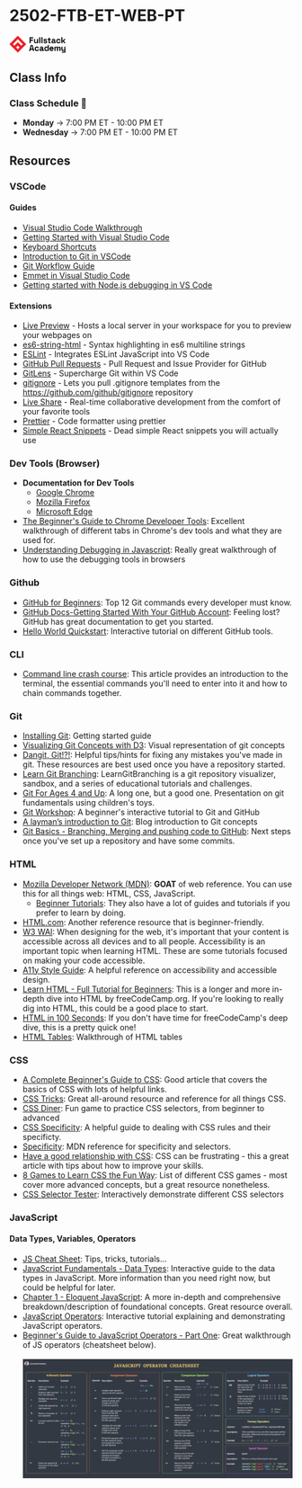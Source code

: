 # 2502-FTB-ET-WEB-PT

<img src="images/fullstack-academy-logo-full-color-rgb.svg" alt="FSA Logo" width="100"/>

## Class Info

### Class Schedule :calendar:

- **Monday** &rarr; 7:00 PM ET - 10:00 PM ET
- **Wednesday** &rarr; 7:00 PM ET - 10:00 PM ET

## Resources

### VSCode

#### Guides

- [Visual Studio Code Walkthrough](https://adamtheautomator.com/visual-studio-code-tutorial/)
- [Getting Started with Visual Studio Code](https://code.visualstudio.com/docs/introvideos/basics)
- [Keyboard Shortcuts](https://code.visualstudio.com/docs/getstarted/keybindings#_keyboard-shortcuts-reference)
- [Introduction to Git in VSCode](https://code.visualstudio.com/docs/sourcecontrol/intro-to-git)
- [Git Workflow Guide](https://docs.google.com/document/d/1DYeauIQ90KMdWK8n3UeOyQzUa14dQE5kuf71AOMZFWo/edit?usp=sharing)
- [Emmet in Visual Studio Code](https://code.visualstudio.com/docs/editor/emmet)
- [Getting started with Node.js debugging in VS Code](https://www.youtube.com/watch?v=2oFKNL7vYV8)

#### Extensions

- [Live Preview](https://marketplace.visualstudio.com/items?itemName=ms-vscode.live-server) - Hosts a local server in your workspace for you to preview your webpages on
- [es6-string-html](https://marketplace.visualstudio.com/items?itemName=Tobermory.es6-string-html) - Syntax highlighting in es6 multiline strings
- [ESLint](https://marketplace.visualstudio.com/items?itemName=dbaeumer.vscode-eslint) - Integrates ESLint JavaScript into VS Code
- [GitHub Pull Requests](https://marketplace.visualstudio.com/items?itemName=GitHub.vscode-pull-request-github) - Pull Request and Issue Provider for GitHub
- [GitLens](https://marketplace.visualstudio.com/items?itemName=eamodio.gitlens) - Supercharge Git within VS Code
- [gitignore](https://marketplace.visualstudio.com/items?itemName=codezombiech.gitignore) - Lets you pull .gitignore templates from the <https://github.com/github/gitignore> repository
- [Live Share](https://marketplace.visualstudio.com/items?itemName=MS-vsliveshare.vsliveshare) - Real-time collaborative development from the comfort of your favorite tools
- [Prettier](https://marketplace.visualstudio.com/items?itemName=esbenp.prettier-vscode) - Code formatter using prettier
- [Simple React Snippets](https://marketplace.visualstudio.com/items?itemName=burkeholland.simple-react-snippets) - Dead simple React snippets you will actually use

### Dev Tools (Browser)

- **Documentation for Dev Tools**
  - [Google Chrome](https://developer.chrome.com/docs/devtools)
  - [Mozilla Firefox](https://firefox-source-docs.mozilla.org/devtools-user/)
  - [Microsoft Edge](https://learn.microsoft.com/en-us/microsoft-edge/devtools-guide-chromium/overview)
- [The Beginner's Guide to Chrome Developer Tools](https://nira.com/chrome-developer-tools/): Excellent walkthrough of different tabs in Chrome's dev tools and what they are used for.
- [Understanding Debugging in Javascript](https://webreference.com/javascript/basics/debugging/): Really great walkthrough of how to use the debugging tools in browsers
<!-- - [React Developer Tools](https://chromewebstore.google.com/detail/react-developer-tools/fmkadmapgofadopljbjfkapdkoienihi?hl=en): An essential tool for debugging React applications -->

### Github

- [GitHub for Beginners](https://github.blog/developer-skills/github/top-12-git-commands-every-developer-must-know/): Top 12 Git commands every developer must know.
- [GitHub Docs-Getting Started With Your GitHub Account](https://docs.github.com/en/get-started/onboarding/getting-started-with-your-github-account): Feeling lost? GitHub has great documentation to get you started.
- [Hello World Quickstart](https://docs.github.com/en/get-started/quickstart/hello-world): Interactive tutorial on different GitHub tools.

### CLI

- [Command line crash course](https://developer.mozilla.org/en-US/docs/Learn_web_development/Getting_started/Environment_setup/Command_line): This article provides an introduction to the terminal, the essential commands you'll need to enter into it and how to chain commands together.

### Git

- [Installing Git](https://git-scm.com/book/en/v2/Getting-Started-Installing-Git): Getting started guide
- [Visualizing Git Concepts with D3](https://onlywei.github.io/explain-git-with-d3/): Visual representation of git concepts
- [Dangit, Git!?!](https://dangitgit.com/en): Helpful tips/hints for fixing any mistakes you've made in git. These resources are best used once you have a repository started.
- [Learn Git Branching](https://learngitbranching.js.org/): LearnGitBranching is a git repository visualizer, sandbox, and a series of educational tutorials and challenges.
- [Git For Ages 4 and Up](https://www.youtube.com/watch?v=1ffBJ4sVUb4&t=125s): A long one, but a good one. Presentation on git fundamentals using children's toys.
- [Git Workshop](https://github.com/kuahyeow/git-workshop): A beginner's interactive tutorial to Git and GitHub
- [A layman’s introduction to Git](https://webtuu.com/blog/04/a-laymans-introduction-to-git): Blog introduction to Git concepts
- [Git Basics - Branching, Merging and pushing code to GitHub](https://webtuu.com/blog/04/git-basics-branching-merging-push-to-github): Next steps once you've set up a repository and have some commits.

### HTML

- [Mozilla Developer Network (MDN)](https://developer.mozilla.org/en-US/docs/Web/HTML): **GOAT** of web reference. You can use this for all things web: HTML, CSS, JavaScript.
  - [Beginner Tutorials](https://developer.mozilla.org/en-US/docs/Web/HTML#beginners_tutorials): They also have a lot of guides and tutorials if you prefer to learn by doing.
- [HTML.com](https://html.com/): Another reference resource that is beginner-friendly.
- [W3 WAI](https://www.w3.org/WAI/tutorials/): When designing for the web, it's important that your content is accessible across all devices and to all people. Accessibility is an important topic when learning HTML. These are some tutorials focused on making your code accessible.
- [A11y Style Guide](https://a11y-style-guide.com/style-guide/section-resources.html): A helpful reference on accessibility and accessible design.
- [Learn HTML - Full Tutorial for Beginners](https://www.youtube.com/watch?v=kUMe1FH4CHE): This is a longer and more in-depth dive into HTML by freeCodeCamp.org. If you're looking to really dig into HTML, this could be a good place to start.
- [HTML in 100 Seconds](https://www.youtube.com/watch?v=ok-plXXHlWw): If you don't have time for freeCodeCamp's deep dive, this is a pretty quick one!
- [HTML Tables](https://www.codecademy.com/resources/docs/html/tables): Walkthrough of HTML tables

<!-- #### Forms
- [Intro to HTML Forms](https://www.w3schools.com/html/html_forms.asp): An HTML form is used to collect user input
- [Web forms — Working with user data](https://developer.mozilla.org/en-US/docs/Learn/Forms): Start here when dealing with forms. This includes tutorials, guides to form controls and advanced styling for forms specifically.
- [Form Validation](https://www.theodinproject.com/lessons/node-path-intermediate-html-and-css-form-validation): An in-depth walkthrough of native validation of HTML inputs with examples. -->

### CSS

- [A Complete Beginner's Guide to CSS](https://welearncode.com/beginners-guide-css/): Good article that covers the basics of CSS with lots of helpful links.
- [CSS Tricks](https://css-tricks.com/): Great all-around resource and reference for all things CSS.
- [CSS Diner](https://flukeout.github.io/): Fun game to practice CSS selectors, from beginner to advanced
- [CSS Specificity](https://dev.to/emmabostian/css-specificity-1kca): A helpful guide to dealing with CSS rules and their specificty.
- [Specificity](https://developer.mozilla.org/en-US/docs/Web/CSS/Specificity#tips_for_handling_specificity_headaches): MDN reference for specificity and selectors.
- [Have a good relationship with CSS](https://dev.to/sarah_chima/having-a-good-relationship-with-css-f1e): CSS can be frustrating - this a great article with tips about how to improve your skills.
- [8 Games to Learn CSS the Fun Way](https://dev.to/devmount/8-games-to-learn-css-the-fun-way-4e0f): List of different CSS games - most cover more advanced concepts, but a great resource nonetheless.
- [CSS Selector Tester](https://www.w3schools.com/cssref/trysel.php): Interactively demonstrate different CSS selectors

<!-- #### Flexbox

- [Flexbox Froggy](https://flexboxfroggy.com/): Flexbox CAN be fun!
- [Complete Guide to Flexbox](https://css-tricks.com/snippets/css/a-guide-to-flexbox/): BOOKMARK THIS. An excellent resource specifically for flexbox.

#### Grid

- [Grid Garden](https://cssgridgarden.com/): A game about CSS Grid!!
- [A Complete Guide to CSS Grid](https://css-tricks.com/snippets/css/complete-guide-grid/): BOOKMARK THIS. An excellent resource specifically for grid. -->

### JavaScript

#### Data Types, Variables, Operators

- [JS Cheat Sheet](https://htmlcheatsheet.com/js/): Tips, tricks, tutorials…
- [JavaScript Fundamentals - Data Types](https://javascript.info/types): Interactive guide to the data types in JavaScript. More information than you need right now, but could be helpful for later.
- [Chapter 1 - Eloquent JavaScript](https://eloquentjavascript.net/01_values.html): A more in-depth and comprehensive breakdown/description of foundational concepts. Great resource overall.
- [JavaScript Operators](https://www.freecodecamp.org/news/javascript-operators/): Interactive tutorial explaining and demonstrating JavaScript operators.
- [Beginner's Guide to JavaScript Operators - Part One](https://dasha.ai/en-us/blog/beginners-guide-js-operators-part-1): Great walkthrough of JS operators (cheatsheet below).<br />  
  ![Operator Cheatsheet](/images/operator-cheatsheet.png)

<!-- #### Conditionals

- [Making decisions in your code — conditionals](https://developer.mozilla.org/en-US/docs/Learn/JavaScript/Building_blocks/conditionals) - Thorough resource on using conditionals in JS.
- [Mastering Conditional Statements in JavaScript](https://medium.com/@rabailzaheer/mastering-conditional-statements-in-javascript-e01df15e09f) - Blog post with examples and additional resources.
- [Learn JavaScript Conditionals](https://www.codecademy.com/learn/game-dev-learn-javascript-basics/modules/game-dev-learn-javascript-conditionals/cheatsheet): Concise cheatsheet -->

<!-- #### Functions

- [What are functions in Javascript? A Beginner's Guide](https://www.freecodecamp.org/news/what-are-functions-in-javascript-a-beginners-guide/): Article demonstrating function declaration syntax with examples.
- [JavaScripts Functions: Explain Like I'm Five](https://dev.to/sumusiriwardana/javascript-functions-explain-like-i-m-five-5009): Blog post walking through functions, with GIFs!
- [JavaScript Function - What's your Function?](https://www.youtube.com/watch?v=gigtS_5KOqo): Video walking through functions with examples, demos and clips of shows from the 90s. -->

<!-- #### Arrays

- [The JavaScript Array Handbook – JS Array Methods Explained with Examples](https://www.freecodecamp.org/news/the-javascript-array-handbook/): Really great article walking through array properties, methods, etc. with examples and how-to guide.
- [8 Must Know JavaScript Array Methods](https://www.youtube.com/watch?v=R8rmfD9Y5-c): Straight-forward video walkthrough demo-ing frequently used methods.
- [Explain like I'm 5 - callback functions](https://www.reddit.com/r/learnjavascript/comments/o503on/explain_to_me_like_im_a_5_year_old_callback/): Reddit thread about callback functions

##### Visual Representation of Array Methods

![Array Methods, Visualized](https://scandiweb.com/blog/wp-content/uploads/2021/09/array-prototype-cheat-sheet-.jpeg) -->

<!-- #### Loops

- [Loops: while and for](https://javascript.info/while-for): Additional practice and examples of different JS loops.
- [Javascript Loops](https://www.youtube.com/watch?v=s9wW2PpJsmQ): Quick video explainer on loops -->

<!-- #### Objects

- [Object references and copying](https://javascript.info/object-copy): Explanation of objects and assign by reference.
- [Javascript Objects, Explained](https://www.youtube.com/watch?v=rLPwCAqyCAE): Detailed video walking through objects, methods and properties. -->

<!-- #### Classes

- [Class basic syntax](https://javascript.info/class): Course chapter walking through class syntax.
- [Using classes](https://developer.mozilla.org/en-US/docs/Web/JavaScript/Guide/Using_classes): Practical guide as to when/why you would use classes. -->

<!-- #### DOM (Document Object Model)

- [Introduction to the DOM](https://developer.mozilla.org/en-US/docs/Web/API/Document_Object_Model/Introduction): MDN article that provides a great foundation for understanding the DOM.
- [The DOM Explained for Beginners](https://www.freecodecamp.org/news/dom-explained-everything-you-need-to-know-about-the-document-object-model/): Great walkthrough of DOM methods and what they do. -->

<!-- ##### Event Listeners

- [Introduction to Events](https://javascript.info/events): Really great tutorial with diagrams and exercises for practice. -->

<!-- #### Routing

- [Single Page Routing Using Hash or URL](https://thedevdrawer.medium.com/single-page-application-routing-using-hash-or-url-d6d1e2adcde): Article and video tutorial with detailed code explaining the differences.
- [How to use window.hashchange event to implement routing in Vanilla Javascript](https://prahladyeri.github.io/blog/2020/08/how-to-use-windowhashchange-event-to-implement-routing-in-vanilla-javascript.html): Short and sweet article walking through usage of hash router. -->

<!-- #### Async programming

- [What the heck is the event loop?](http://latentflip.com/loupe/?code=JC5vbignYnV0dG9uJywgJ2NsaWNrJywgZnVuY3Rpb24gb25DbGljaygpIHsKICAgIHNldFRpbWVvdXQoZnVuY3Rpb24gdGltZXIoKSB7CiAgICAgICAgY29uc29sZS5sb2coJ1lvdSBjbGlja2VkIHRoZSBidXR0b24hJyk7ICAgIAogICAgfSwgMjAwMCk7Cn0pOwoKY29uc29sZS5sb2coIkhpISIpOwoKc2V0VGltZW91dChmdW5jdGlvbiB0aW1lb3V0KCkgewogICAgY29uc29sZS5sb2coIkNsaWNrIHRoZSBidXR0b24hIik7Cn0sIDUwMDApOwoKY29uc29sZS5sb2coIldlbGNvbWUgdG8gbG91cGUuIik7!!!PGJ1dHRvbj5DbGljayBtZSE8L2J1dHRvbj4%3D): Fantastic video that walks through the JS event loop without jargon and provides a nice visualization tool to better understand asynchronous code. Great introduction.
- [The Async/Await Episode](https://www.youtube.com/watch?v=vn3tm0quoqE&t=170s): Fireship walkthrough of async programming. More granular and technical than the above video, but a great resource once you have some experience under your belt.
- [Demystifying JavaScript Promises - A New Way to Learn](https://blog.greenroots.info/series/javascript-promises): Really comprehensive series all about JS promises, understanding them and using them. -->

<!-- #### APIs

- [What is REST?](https://www.codecademy.com/article/what-is-rest): Really clear walkthrough of what REST principles are and why they matter.
- [What is an API?](https://www.postman.com/what-is-an-api/): Great high-level walkthrough of different kinds of APIs, what they are used for, and real-world examples.
- [HTTP Cats](https://http.cat/): If you are a visual learner who learns best through cat photos, then this is the resource for you.
- [RESTful API Design: nouns are good, verbs are bad](https://cloud.google.com/blog/products/api-management/restful-api-design-nouns-are-good-verbs-are-bad): Oldie but a goodie explaining naming practices for RESTful design. -->

<!-- #### React

- [React Documentation](https://react.dev/): The source for all things React. There's tutorials, examples, blogs. If you are stuck, this is the place to start.
- [Vite Documentation](https://vitejs.dev/): We are using the Vite package to quickly set up our React dev environment. These will help troubleshoot issues specific to running and building the app.
- [React Tutorial](https://react-tutorial.app/): Cool app that allows you to practice JS and React concepts in the browser. -->

<!-- ##### React-Redux, Redux Toolkit, RTKQuery

- [React-Redux Toolkit Tutorials](https://www.youtube.com/playlist?list=PL0Zuz27SZ-6M1J5I1w2-uZx36Qp6qhjKo): A whole PLAYLIST of React-Redux tutorials, including RTK Query.
- [Redux in 100 Seconds](https://www.youtube.com/watch?v=_shA5Xwe8_4): Short explainer video for Redux. If you aren't a fan of Redux, the comments here are great.
- [RTK Query Overview](https://redux-toolkit.js.org/rtk-query/overview): Official docs for RTK Query with tutorial and other fun stuff. -->

<!-- ##### Styling and Component Libraries

- [Material UI](https://mui.com/material-ui/): Easy-to-use, popular library of React Components
- [Ant Design](https://ant.design/): Another great library for ready-to-go React components
- [React Bootstrap](https://react-bootstrap.netlify.app/): Popular library that's been around for a while. This is the React-specific library.
- [Tailwind CSS](https://tailwindcss.com/docs/installation): CSS library comprised of utlity classes. Some people love it, some hate it - up to you!
- [Sass](https://sass-lang.com/install/): The classic. A bit more of a bar to entry, but a great option.
- [Styled Components](https://styled-components.com/): A library for building your own MUI-like components from scratch. Compatible with most styling libraries. -->

<!-- ##### Testing

- [Vitest Tutorial](https://www.robinwieruch.de/vitest-react-testing-library/): Instructions for installing the Vitest library for testing. -->

<!-- #### Backend

Some general resources for RESTful API design and development.

- [Best practices for REST API design](https://stackoverflow.blog/2020/03/02/best-practices-for-rest-api-design/): Opinionated and thorough blog post about writing APIs
- [How to Use REST APIs](https://www.freecodecamp.org/news/how-to-use-rest-api/): freeCodeCamp resource for beginners -->

<!-- ##### Express

- [The Express + Node.js Handbook](https://www.freecodecamp.org/news/the-express-handbook/): VERY thorough handbook going through anything you'd want to do in Express. -->

<!-- ##### SQL

- [Select Star SQL](https://selectstarsql.com/): Comprehensive online interactive book for learning more advanced SQL.
- [SQL Murder Mystery](https://mystery.knightlab.com/): Once you've got your SQL legs, check out this fun game!
- [SQL in 100 seconds](https://www.youtube.com/watch?v=zsjvFFKOm3c): You know it, you love it- super fast video about SQL. -->

<!-- ##### Postgres

- [PostgreSQL in 100 seconds](https://www.youtube.com/watch?v=n2Fluyr3lbc): Quick video about postgres!
- [Postgres - Tutorials and Other Resources](https://www.postgresql.org/docs/online-resources/): postgres-approved resources to master pg! -->

<!-- ##### Prisma

- [Prisma in 100 seconds](https://www.youtube.com/watch?v=rLRIB6AF2Dg): Quick lil video about Prisma
- [What is an ORM?](https://www.freecodecamp.org/news/what-is-an-orm-the-meaning-of-object-relational-mapping-database-tools/): A general explainer of what an ORM is and how it works -->

<!-- ##### OAuth

- [OAuth 2 Simplified](https://aaronparecki.com/oauth-2-simplified/): blog post breaking down the OAuth documentation.
- [What is OAuth? A breakdown for beginners](https://nordicapis.com/oauth-a-breakdown-for-beginners/): Nordic API breakdown with diagrams. Great resource for API development.
- [An Illustrated Guide to OAuth and OpenID Connect](https://developer.okta.com/blog/2019/10/21/illustrated-guide-to-oauth-and-oidc): Cartoons! About auth! -->
